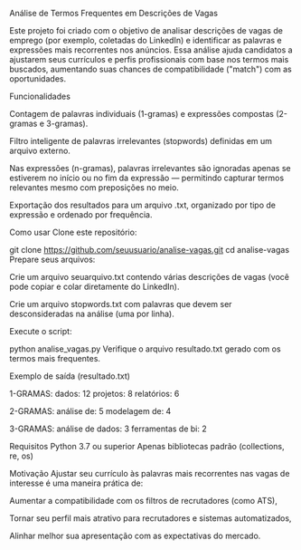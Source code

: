  Análise de Termos Frequentes em Descrições de Vagas

 Este projeto foi criado com o objetivo de analisar descrições de vagas de emprego (por exemplo, coletadas do LinkedIn) e identificar as palavras e expressões mais recorrentes nos anúncios. Essa análise ajuda candidatos a ajustarem seus currículos e perfis profissionais com base nos termos mais buscados, aumentando suas chances de compatibilidade ("match") com as oportunidades.

 Funcionalidades

 Contagem de palavras individuais (1-gramas) e expressões compostas (2-gramas e 3-gramas).

Filtro inteligente de palavras irrelevantes (stopwords) definidas em um arquivo externo.

Nas expressões (n-gramas), palavras irrelevantes são ignoradas apenas se estiverem no início ou no fim da expressão — permitindo capturar termos relevantes mesmo com preposições no meio.

Exportação dos resultados para um arquivo .txt, organizado por tipo de expressão e ordenado por frequência.

Como usar
Clone este repositório:

git clone https://github.com/seuusuario/analise-vagas.git
cd analise-vagas
Prepare seus arquivos:

Crie um arquivo seuarquivo.txt contendo várias descrições de vagas (você pode copiar e colar diretamente do LinkedIn).

Crie um arquivo stopwords.txt com palavras que devem ser desconsideradas na análise (uma por linha).

Execute o script:

python analise_vagas.py
Verifique o arquivo resultado.txt gerado com os termos mais frequentes.

Exemplo de saída (resultado.txt)

1-GRAMAS:
dados: 12
projetos: 8
relatórios: 6

2-GRAMAS:
análise de: 5
modelagem de: 4

3-GRAMAS:
análise de dados: 3
ferramentas de bi: 2

 Requisitos
Python 3.7 ou superior
Apenas bibliotecas padrão (collections, re, os)


Motivação
Ajustar seu currículo às palavras mais recorrentes nas vagas de interesse é uma maneira prática de:

Aumentar a compatibilidade com os filtros de recrutadores (como ATS),

Tornar seu perfil mais atrativo para recrutadores e sistemas automatizados,

Alinhar melhor sua apresentação com as expectativas do mercado.
